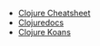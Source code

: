 * [Clojure Cheatsheet](http://clojure.org/cheatsheet)
* [Clojuredocs](http://clojuredocs.org/)
* [Clojure Koans](http://clojurekoans.com/)